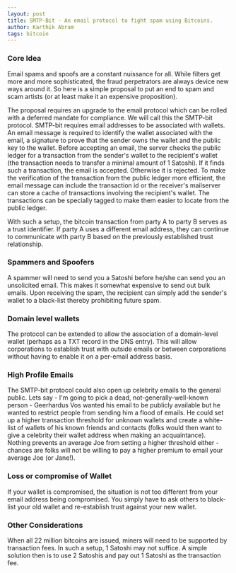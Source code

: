 ```yaml
---
layout: post
title: SMTP-Bit - An email protocol to fight spam using Bitcoins.
author: Karthik Abram
tags: bitcoin
---
```


### Core Idea
Email spams and spoofs are a constant nuissance for all. While filters get more and more sophisticated, the fraud perpetrators are always device new ways around it. So here is a simple proposal to put an end to spam and scam artists (or at least make it an expensive proposition). 

The proposal requires an upgrade to the email protocol which can be rolled with a deferred mandate for compliance. We will call this the SMTP-bit protocol. SMTP-bit requires email addresses to be associated with wallets. An email message is required to identify the wallet associated with the email, a signature to prove that the sender owns the wallet and the public key to the wallet. Before accepting an email, the server checks the public ledger for a transaction from the sender's wallet to the recipient's wallet (the transaction needs to transfer a minimal amount of 1 Satoshi). If it finds such a transaction, the email is accepted. Otherwise it is rejected. To make the verification of the transaction from the public ledger more efficient, the email message can include the transaction id or the receiver's mailserver can store a cache of transactions involving the recipient's wallet. The transactions can be specially tagged to make them easier to locate from the public ledger. 

With such a setup, the bitcoin transaction from party A to party B serves as a trust identifier. If party A uses a different email address, they can continue to communicate with party B based on the previously established trust relationship.

### Spammers and Spoofers
A spammer will need to send you a Satoshi before he/she can send you an unsolicited email. This makes it somewhat expensive to send out bulk emails. Upon receiving the spam, the recipient can simply add the sender's wallet to a black-list thereby prohibiting future spam.

### Domain level wallets
The protocol can be extended to allow the association of a domain-level wallet (perhaps as a TXT record in the DNS entry). This will allow corporations to establish trust with outside emails or between corporations without having to enable it on a per-email address basis. 

### High Profile Emails
The SMTP-bit protocol could also open up celebrity emails to the general public. Lets say - I'm going to pick a dead, not-generally-well-known person - Geerhardus Vos wanted his email to be publicly available but he wanted to restrict people from sending him a flood of emails. He could set up a higher transaction threshold for unknown wallets and create a white-list of wallets of his known friends and contacts (folks would then want to give a celebrity their wallet address when making an acquaintance). Nothing prevents an average Joe from setting a higher threshold either - chances are folks will not be willing to pay a higher premium to email your average Joe (or Jane!).

### Loss or compromise of Wallet
If your wallet is compromised, the situation is not too different from your email address being compromised. You simply have to ask others to black-list your old wallet and re-establish trust against your new wallet.

### Other Considerations
When all 22 million bitcoins are issued, miners will need to be supported by transaction fees. In such a setup, 1 Satoshi may not suffice. A simple solution then is to use 2 Satoshis and pay out 1 Satoshi as the transaction fee.
         